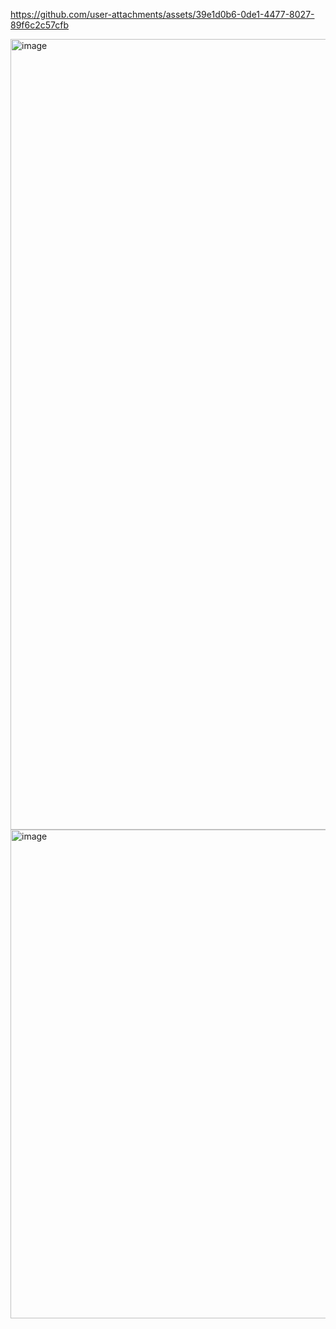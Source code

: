 https://github.com/user-attachments/assets/39e1d0b6-0de1-4477-8027-89f6c2c57cfb

<img width="2550" height="1265" alt="image" src="https://github.com/user-attachments/assets/ced2786b-f30f-422f-ba61-903e86786e76" />
<img width="1465" height="782" alt="image" src="https://github.com/user-attachments/assets/00dd4904-73b8-4555-a8ac-88592c2fb78b" />
